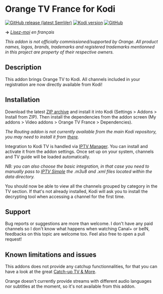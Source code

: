 # Orange TV France for Kodi
[![GitHub release (latest SemVer)](https://img.shields.io/github/v/release/BreizhReloaded/plugin.video.orange.fr)](https://github.com/BreizhReloaded/plugin.video.orange.fr/releases)
[![Kodi version](https://img.shields.io/badge/kodi%20version-v19-blue)](https://kodi.tv/)
[![GitHub](https://img.shields.io/github/license/BreizhReloaded/plugin.video.orange.fr)](https://github.com/BreizhReloaded/plugin.video.orange.fr/blob/master/LICENSE)

__→__ _[Lisez-moi]() en français_

_This addon is not officially commissioned/supported by Orange. All product names, logos, brands, trademarks and registered trademarks mentionned in this project are property of their respective owners._

## Description
This addon brings Orange TV to Kodi. All channels included in your registration are now directly available from Kodi!

## Installation
Download the latest [ZIP archive](https://github.com/BreizhReloaded/plugin.video.orange.fr/archive/master.zip) and install it into Kodi (Settings > Addons > Install from ZIP). Then install the dependencies from the addon screen (My addons > Video addons > Orange TV France > Dependencies).

_The Routing addon is not currently available from the main Kodi repository, you may need to install it from [there](https://mirrors.kodi.tv/addons/matrix/script.module.routing/script.module.routing-0.2.3+matrix.zip)._

Integration to Kodi TV is handled via [IPTV Manager](https://github.com/add-ons/service.iptv.manager). You can install and activate it from the addon settings. Once set up on your system, channels and TV guide will be loaded automatically.

_NB: you can also choose the basic integration, in that case you need to manually pass to [IPTV Simple](https://github.com/kodi-pvr/pvr.iptvsimple) the .m3u8 and .xml files located within the data directory._

You should now be able to view all the channels grouped by category in the TV section. If that's not already installed, Kodi will ask you to install the decrypting tool when accessing a channel for the first time.

## Support
Bug reports or suggestions are more than welcome. I don't have any paid channels so I don't know what happens when watching Canal+ or beIN, feedbacks on this topic are welcome too. Feel also free to open a pull request!

## Known limitations and issues
This addons does not provide any catchup functionnalities, for that you can have a look at the great [Catch-up TV & More](https://github.com/Catch-up-TV-and-More/plugin.video.catchuptvandmore/).

Orange doesn't currently provide streams with different audio languages nor subtitles at the moment, so it's not available from this addon.
